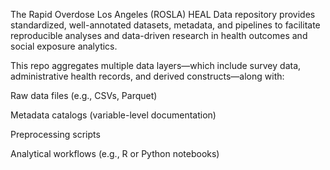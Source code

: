 The Rapid Overdose Los Angeles (ROSLA) HEAL Data repository provides standardized, well-annotated datasets, metadata, and pipelines to facilitate reproducible analyses and data-driven research in health outcomes and social exposure analytics.

This repo aggregates multiple data layers—which include survey data, administrative health records, and derived constructs—along with:

Raw data files (e.g., CSVs, Parquet)

Metadata catalogs (variable-level documentation)

Preprocessing scripts

Analytical workflows (e.g., R or Python notebooks)

